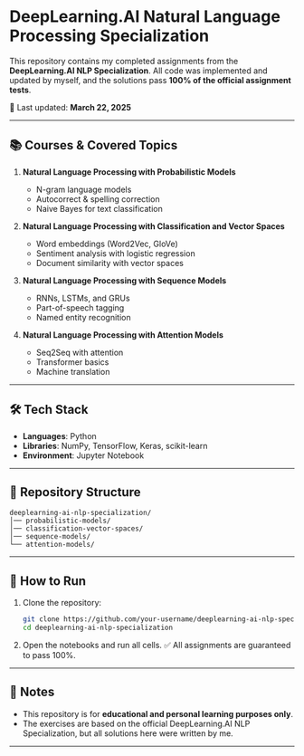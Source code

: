 # DeepLearning.AI Natural Language Processing Specialization

This repository contains my completed assignments from the **DeepLearning.AI NLP Specialization**.
All code was implemented and updated by myself, and the solutions pass **100% of the official assignment tests**.

📅 Last updated: **March 22, 2025**

---

## 📚 Courses & Covered Topics

1. **Natural Language Processing with Probabilistic Models**

   * N-gram language models
   * Autocorrect & spelling correction
   * Naive Bayes for text classification

2. **Natural Language Processing with Classification and Vector Spaces**

   * Word embeddings (Word2Vec, GloVe)
   * Sentiment analysis with logistic regression
   * Document similarity with vector spaces

3. **Natural Language Processing with Sequence Models**

   * RNNs, LSTMs, and GRUs
   * Part-of-speech tagging
   * Named entity recognition

4. **Natural Language Processing with Attention Models**

   * Seq2Seq with attention
   * Transformer basics
   * Machine translation

---

## 🛠️ Tech Stack

* **Languages**: Python
* **Libraries**: NumPy, TensorFlow, Keras, scikit-learn
* **Environment**: Jupyter Notebook

---

## 📂 Repository Structure

```
deeplearning-ai-nlp-specialization/
│── probabilistic-models/
│── classification-vector-spaces/
│── sequence-models/
└── attention-models/
```

---

## 🚀 How to Run

1. Clone the repository:

   ```bash
   git clone https://github.com/your-username/deeplearning-ai-nlp-specialization.git
   cd deeplearning-ai-nlp-specialization
   ```

2. Open the notebooks and run all cells.
   ✅ All assignments are guaranteed to pass 100%.

---

## 📌 Notes

* This repository is for **educational and personal learning purposes only**.
* The exercises are based on the official DeepLearning.AI NLP Specialization, but all solutions here were written by me.

---
